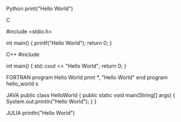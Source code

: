 Python 
print("Hello World")



C

#include <stdio.h>

int main() {
    printf("Hello World");
    return 0;
}



C++
#include <iostream>

int main() {
    std::cout << "Hello World";
    return 0;
}



FORTRAN
program Hello World
  print *, "Hello World"
end program hello_world
s


JAVA
public class HelloWorld {
    public static void main(String[] args) {
        System.out.println("Hello World");
    }
}


JULIA
println("Hello World")
